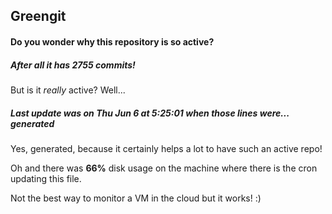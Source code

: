## Greengit

#### Do you wonder why this repository is so active?

##### After all it has 2755 commits!

But is it *really* active? Well...

##### Last update was on Thu Jun 6 at 5:25:01 when those lines were... generated

Yes, generated, because it certainly helps a lot to have such an active repo!

Oh and there was **66%** disk usage on the machine
where there is the cron updating this file.

Not the best way to monitor a VM in the cloud but it works! :)
